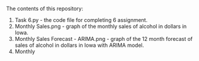The contents of this repository:

1) Task 6.py - the code file for completing 6 assignment.
2) Monthly Sales.png - graph of the monthly sales of alcohol in dollars in Iowa.
3) Monthly Sales Forecast - ARIMA.png - graph of the 12 month forecast of sales of alcohol in dollars in Iowa with ARIMA model.
4) Monthly 
